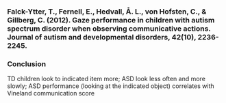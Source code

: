 ### Falck-Ytter, T., Fernell, E., Hedvall, Å. L., von Hofsten, C., & Gillberg, C. (2012). Gaze performance in children with autism spectrum disorder when observing communicative actions. Journal of autism and developmental disorders, 42(10), 2236-2245.
### Conclusion
TD children look to indicated item more; ASD look less often and more slowly; ASD performance (looking at the indicated object) correlates with Vineland communication score